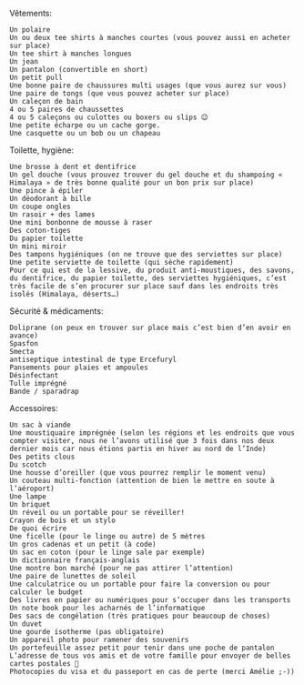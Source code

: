 Vêtements:

    Un polaire
    Un ou deux tee shirts à manches courtes (vous pouvez aussi en acheter sur place)
    Un tee shirt à manches longues
    Un jean
    Un pantalon (convertible en short)
    Un petit pull
    Une bonne paire de chaussures multi usages (que vous aurez sur vous)
    Une paire de tongs (que vous pouvez acheter sur place)
    Un caleçon de bain
    4 ou 5 paires de chaussettes
    4 ou 5 caleçons ou culottes ou boxers ou slips 😉
    Une petite écharpe ou un cache gorge.
    Une casquette ou un bob ou un chapeau

Toilette, hygiène:

    Une brosse à dent et dentifrice
    Un gel douche (vous prouvez trouver du gel douche et du shampoing « Himalaya » de très bonne qualité pour un bon prix sur place)
    Une pince à épiler
    Un déodorant à bille
    Un coupe ongles
    Un rasoir + des lames
    Une mini bonbonne de mousse à raser
    Des coton-tiges
    Du papier toilette
    Un mini miroir
    Des tampons hygiéniques (on ne trouve que des serviettes sur place)
    Une petite serviette de toilette (qui sèche rapidement)
    Pour ce qui est de la lessive, du produit anti-moustiques, des savons, du dentifrice, du papier toilette, des serviettes hygiéniques, c’est très facile de s’en procurer sur place sauf dans les endroits très isolés (Himalaya, déserts…)

Sécurité & médicaments:

    Doliprane (on peux en trouver sur place mais c’est bien d’en avoir en avance)
    Spasfon
    Smecta
    antiseptique intestinal de type Ercefuryl
    Pansements pour plaies et ampoules
    Désinfectant
    Tulle imprégné
    Bande / sparadrap

Accessoires:

    Un sac à viande
    Une moustiquaire imprégnée (selon les régions et les endroits que vous compter visiter, nous ne l’avons utilisé que 3 fois dans nos deux dernier mois car nous étions partis en hiver au nord de l’Inde)
    Des petits clous
    Du scotch
    Une housse d’oreiller (que vous pourrez remplir le moment venu)
    Un couteau multi-fonction (attention de bien le mettre en soute à l’aéroport)
    Une lampe
    Un briquet
    Un réveil ou un portable pour se réveiller!
    Crayon de bois et un stylo
    De quoi écrire
    Une ficelle (pour le linge ou autre) de 5 mètres
    Un gros cadenas et un petit (à code)
    Un sac en coton (pour le linge sale par exemple)
    Un dictionnaire français-anglais
    Une montre bon marché (pour ne pas attirer l’attention)
    Une paire de lunettes de soleil
    Une calculatrice ou un portable pour faire la conversion ou pour calculer le budget
    Des livres en papier ou numériques pour s’occuper dans les transports
    Un note book pour les acharnés de l’informatique
    Des sacs de congélation (très pratiques pour beaucoup de choses)
    Un duvet
    Une gourde isotherme (pas obligatoire)
    Un appareil photo pour ramener des souvenirs
    Un portefeuille assez petit pour tenir dans une poche de pantalon
    L’adresse de tous vos amis et de votre famille pour envoyer de belles cartes postales 🙂
    Photocopies du visa et du passeport en cas de perte (merci Amélie ;-))
